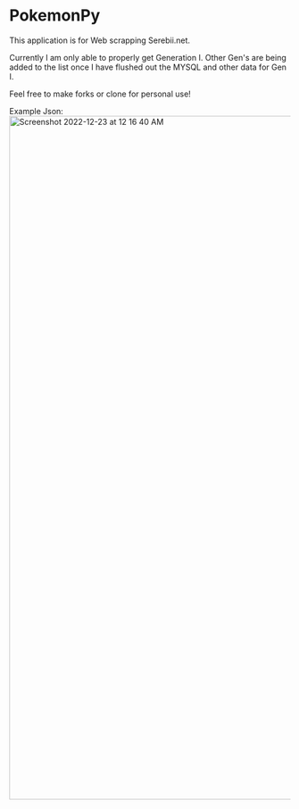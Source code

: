 # PokemonPy
This application is for Web scrapping Serebii.net.

Currently I am only able to properly get Generation I. 
Other Gen's are being added to the list once I have flushed out the MYSQL and other data for Gen I.

Feel free to make forks or clone for personal use!

Example Json:
<img width="1225" alt="Screenshot 2022-12-23 at 12 16 40 AM" src="https://user-images.githubusercontent.com/7120138/209275891-21c85e6d-a6b7-49c2-83c7-c8778a0e767d.png">

